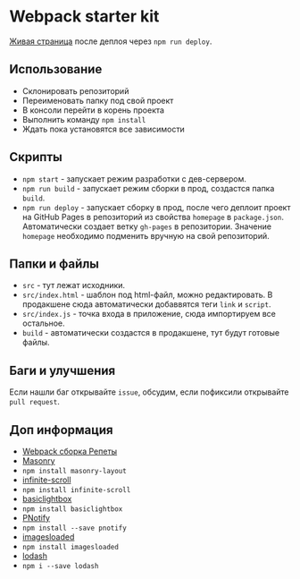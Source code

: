 # Webpack starter kit

[Живая страница](https://github.com/IP777/hackathon_js/) после деплоя через
`npm run deploy`.

## Использование

- Склонировать репозиторий
- Переименовать папку под свой проект
- В консоли перейти в корень проекта
- Выполнить команду `npm install`
- Ждать пока установятся все зависимости

## Скрипты

- `npm start` - запускает режим разработки с дев-сервером.
- `npm run build` - запускает режим сборки в прод, создастся папка `build`.
- `npm run deploy` - запускает сборку в прод, после чего деплоит проект на
  GitHub Pages в репозиторий из свойства `homepage` в `package.json`.
  Автоматически создает ветку `gh-pages` в репозитории. Значение `homepage`
  необходимо подменить вручную на свой репозиторий.

## Папки и файлы

- `src` - тут лежат исходники.
- `src/index.html` - шаблон под html-файл, можно редактировать. В продакшене
  сюда автоматически добаввятся теги `link` и `script`.
- `src/index.js` - точка входа в приложение, сюда импортируем все остальное.
- `build` - автоматически создастся в продакшене, тут будут готовые файлы.

## Баги и улучшения

Если нашли баг открывайте `issue`, обсудим, если пофиксили открывайте
`pull request`.

## Доп информация

- [Webpack сборка Репеты](https://github.com/luxplanjay/webpack-starter-kit)
- [Masonry](https://masonry.desandro.com/)
- `npm install masonry-layout`
- [infinite-scroll](https://infinite-scroll.com/)
- `npm install infinite-scroll`
- [basiclightbox](https://basiclightbox.electerious.com/)
- `npm install basiclightbox`
- [PNotify](https://sciactive.com/pnotify/)
- `npm install --save pnotify`
- [imagesloaded](https://imagesloaded.desandro.com/)
- `npm install imagesloaded`
- [lodash](https://lodash.com/)
- `npm i --save lodash`
